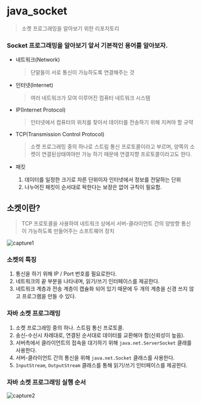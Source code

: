 # java_socket
> 소켓 프로그래밍을 알아보기 위한 리포지토리

### Socket 프로그래밍을 알아보기 앞서 기본적인 용어를 알아보자.

* 네트워크(Network)
    > 단말들이 서로 통신이 가능하도록 연결해주는 것

* 인터넷(Internet)
    > 여러 네트워크가 모여 이루어진 컴퓨터 네트워크 시스템

* IP(Internet Protocol)
    > 인터넷에서 컴퓨터의 위치를 찾아서 데이터를 전송하기 위해 지켜야 할 규약

* TCP(Transmission Control Protocol)
    > 소켓 프로그래밍 중의 하나로 스트림 통신 프로토콜이라고 부르며, 양쪽의 소켓이 연결된상태여야만 가능 하기 때문에 연결지향 프로토콜이라고도 한다.

* 패킷 
    1. 데이터를 일정한 크기로 자른 단위이자 인터넷에서 정보를 전달하는 단위
    2. 나누어진 패킷이 순서대로 돡한다는 보장은 없어 규칙이 필요함.

## 소켓이란?
> TCP 프로토콜을 사용하여 네트워크 상에서 서버-클라이언트 간의 양방향 통신이 가능하도록 만들어주는 소프트웨어 장치

![capture1](https://user-images.githubusercontent.com/63029576/128367306-3326b864-58d2-4109-b70d-3cccafe05002.jpg)

### 소켓의 특징
1. 통신을 하기 위해 IP / Port 번호를 필요로한다.
2. 네트워크의 끝 부분을 나타내며, 읽기/쓰기 인터페이스를 제공한다.
3. 네트워크 계층과 전송 계층이 캡슐화 되어 있기 때문에 두 개의 계층을 신경 쓰지 않고 프로그램을 만들 수 있다.

### 자바 소켓 프로그래밍
1. 소켓 프로그래밍 중의 하나. 스트림 통신 프로토콜.
2. 송신-수신시 차례대로, 연결된 순서대로 데이터를 교환해야 함(신뢰성이 높음).
3. 서버측에서 클라이언트의  접속을 대기하기 위해 `java.net.ServerSocket` 클래를 사용한다.
4. 서버-클라이언트 간의 통신을 위해 `java.net.Socket` 클래스를 사용한다.
5. `InputStream`, `OutputStream` 클래스를 통해 읽기/쓰기 인터페이스를 제공한다. 

### 자바 소켓 프로그래밍 실행 순서
![capture2](https://user-images.githubusercontent.com/63029576/128367519-606fc636-542e-479e-b8a0-d431bd4b4348.jpg)
